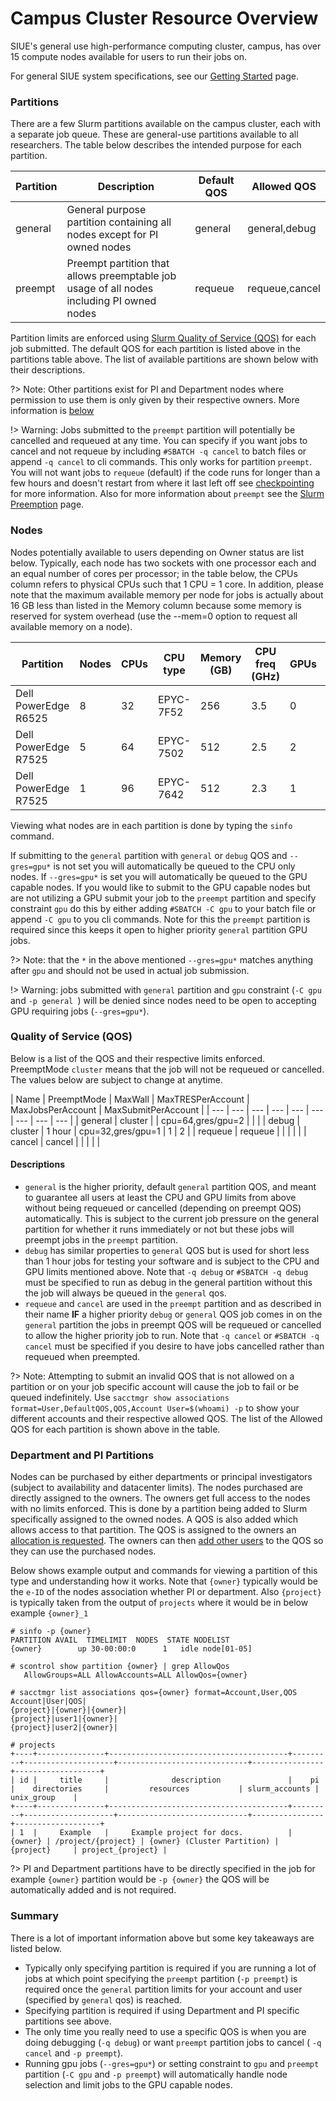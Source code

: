 # Campus Cluster Resource Overview

SIUE's general use high-performance computing cluster, campus, has over 15 compute nodes available for users to run their jobs on.

For general SIUE system specifications, see our [Getting Started](user_guides/hpc_basics/getting_started.md) page.

### Partitions

There are a few Slurm partitions available on the campus cluster, each with a separate job queue. These are general-use partitions available to all researchers. The table below describes the intended purpose for each partition.

| Partition | Description | Default QOS | Allowed QOS |
| --- | --- | --- | --- |
| general | General purpose partition containing all nodes except for PI owned nodes | general | general,debug |
| preempt | Preempt partition that allows preemptable job usage of all nodes including PI owned nodes | requeue | requeue,cancel |

Partition limits are enforced using [Slurm Quality of Service (QOS)](https://slurm.schedmd.com/qos.html) for each job submitted. The default QOS for each partition is listed above in the partitions table above. The list of available partitions are shown below with their descriptions.

?> Note: Other partitions exist for PI and Department nodes where permission to use them is only given by their respective owners. More information is [below](#department-and-pi-partitions)

!> Warning: Jobs submitted to the `preempt` partition will potentially be cancelled and requeued at any time. You can specify if you want jobs to cancel and not requeue by including `#SBATCH -q cancel` to batch files or append `-q cancel` to cli commands. This only works for partition `preempt`. You will not want jobs to `requeue` (default) if the code runs for longer than a few hours and doesn't restart from where it last left off see [checkpointing](/user_guides/software_and_programming/checkpointing.md) for more information. Also for more information about `preempt` see the [Slurm Preemption](https://slurm.schedmd.com/preempt.html) page.

### Nodes

Nodes potentially available to users depending on Owner status are list below. Typically, each node has two sockets with one processor each and an equal number of cores per processor; in the table below, the CPUs column refers to physical CPUs such that 1 CPU = 1 core. In addition, please note that the maximum available memory per node for jobs is actually about 16 GB less than listed in the Memory column because some memory is reserved for system overhead (use the --mem=0 option to request all available memory on a node).

| Partition             | Nodes	| CPUs  | CPU type  |	Memory (GB) |	CPU freq (GHz)  |	GPUs  | GPU type  | Owner     |
| ---                   | ---   | ---   | ---       | ---         | ---             | ---   | ----      | ---       |
| Dell PowerEdge R6525  | 8     | 32    | EPYC-7F52	| 256         | 3.5             | 0     |           |           |
| Dell PowerEdge R7525  | 5     | 64    | EPYC-7502 | 512         | 2.5             | 2     | A100      |           |
| Dell PowerEdge R7525  | 1     | 96    | EPYC-7642 | 512         | 2.3             | 1     | A100      | sonal     |

Viewing what nodes are in each partition is done by typing the `sinfo` command.

If submitting to the `general` partition with `general` or `debug` QOS and `--gres=gpu*` is not set you will automatically be queued to the CPU only nodes. If `--gres=gpu*` is set you will automatically be queued to the GPU capable nodes. If you would like to submit to the GPU capable nodes but are not utilizing a GPU submit your job to the `preempt` partition and specify constraint `gpu` do this by either adding `#SBATCH -C gpu` to your batch file or append `-C gpu` to you cli commands. Note for this the `preempt` partition is required since this keeps it open to higher priority `general` partition GPU jobs.

?> Note: that the `*` in the above mentioned `--gres=gpu*` matches anything after `gpu` and should not be used in actual job submission.

!> Warning: jobs submitted with `general` partition and `gpu` constraint (`-C gpu` and `-p general `) will be denied since nodes need to be open to accepting GPU requiring jobs (`--gres=gpu*`).

### Quality of Service (QOS)

Below is a list of the QOS and their respective limits enforced. PreemptMode `cluster` means that the job will not be requeued or cancelled. The values below are subject to change at anytime.

| Name | PreemptMode | MaxWall | MaxTRESPerAccount | MaxJobsPerAccount | MaxSubmitPerAccount |
| --- | --- | --- | --- | --- | --- | --- | --- | --- |
| general | cluster | | cpu=64,gres/gpu=2 | | |
| debug | cluster | 1 hour | cpu=32,gres/gpu=1 | 1 | 2 |
| requeue | requeue | | | | |
| cancel | cancel | | | | |


#### Descriptions

- `general` is the higher priority, default `general` partition QOS, and meant to guarantee all users at least the CPU and GPU limits from above without being requeued or cancelled (depending on preempt QOS) automatically. This is subject to the current job pressure on the general partition for whether it runs immediately or not but these jobs will preempt jobs in the `preempt` partition.
- `debug` has similar properties to `general` QOS but is used for short less than 1 hour jobs for testing your software and is subject to the CPU and GPU limits mentioned above. Note that `-q debug` or `#SBATCH -q debug` must be specified to run as debug in the general partition without this the job will always be queued in the `general` qos.
- `requeue` and `cancel` are used in the `preempt` partition and as described in their name **IF** a higher priority `debug` or `general` QOS job comes in on the `general` partition the jobs in preempt QOS will be requeued or cancelled to allow the higher priority job to run. Note that `-q cancel` or `#SBATCH -q cancel` must be specified if you desire to have jobs cancelled rather than requeued when preempted.

?> Note: Attempting to submit an invalid QOS that is not allowed on a partition or on your job specific account will cause the job to fail or be queued indefinitely. Use `sacctmgr show associations format=User,DefaultQOS,QOS,Account User=$(whoami) -p` to show your different accounts and their respective allowed QOS. The list of the Allowed QOS for each partition is shown above in the table.

### Department and PI Partitions

Nodes can be purchased by either departments or principal investigators (subject to availability and datacenter limits). The nodes purchased are directly assigned to the owners. The owners get full access to the nodes with no limits enforced. This is done by a partition being added to Slurm specifically assigned to the owned nodes. A QOS is also added which allows access to that partition. The QOS is assigned to the owners an [allocation is requested](user_guides/project_and_allocation_management/request_new_allocation.md). The owners can then [add other users](user_guides/project_and_allocation_management/adding_users.md) to the QOS so they can use the purchased nodes.

Below shows example output and commands for viewing a partition of this type and understanding how it works. Note that `{owner}` typically would be the `e-ID` of the nodes association whether PI or department. Also `{project}` is typically taken from the output of `projects` where it would be in below example `{owner}_1`

```
# sinfo -p {owner}
PARTITION AVAIL  TIMELIMIT  NODES  STATE NODELIST
{owner}        up 30-00:00:0      1   idle node[01-05]

# scontrol show partition {owner} | grep AllowQos
   AllowGroups=ALL AllowAccounts=ALL AllowQos={owner}

# sacctmgr list associations qos={owner} format=Account,User,QOS
Account|User|QOS|
{project}|{owner}|{owner}|
{project}|user1|{owner}|
{project}|user2|{owner}|

# projects
+----+---------------+----------------------------------------+---------+--------------------+-----------------------------+----------------+-------------------+
| id |     title     |              description               |    pi   |    directories     |         resources           | slurm_accounts |     unix_group    |
+----+---------------+----------------------------------------+---------+--------------------+-----------------------------+----------------+-------------------+
| 1  |     Example   |     Example project for docs.          | {owner} | /project/{project} | {owner} (Cluster Partition) |  {project}     | project_{project} |
```

?> PI and Department partitions have to be directly specified in the job for example `{owner}` partition would be `-p {owner}` the QOS will be automatically added and is not required.

### Summary

There is a lot of important information above but some key takeaways are listed below.

- Typically only specifying partition is required if you are running a lot of jobs at which point specifying the `preempt` partition (`-p preempt`) is required once the `general` partition limits for your account and user (specified by `general` qos) is reached.
- Specifying partition is required if using Department and PI specific partitions see above.
- The only time you really need to use a specific QOS is when you are doing debugging (`-q debug`) or want `preempt` partition jobs to cancel ( `-q cancel` and `-p preempt`).
- Running gpu jobs (`--gres=gpu*`) or setting constraint to `gpu` and `preempt` partition (`-C gpu` and `-p preempt`) will automatically handle node selection and limit jobs to the GPU capable nodes.
